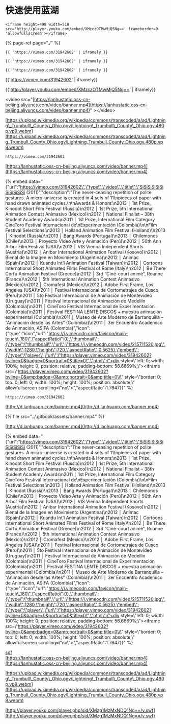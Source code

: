 # 快速使用蓝湖

```text
<iframe height=498 width=510 src='http://player.youku.com/embed/XMzczOTMwMjQ5Ng==' frameborder=0 'allowfullscreen'></iframe>
```

{% page-ref page="./" %}

```text
{{ 'https://vimeo.com/31942602' | iframely }}
```

```text
{{ 'https://vimeo.com/31942602' | iframely }}
```

```text
{{ 'https://vimeo.com/31942602' | iframely }}
```

{{'https://vimeo.com/31942602' \| iframely}}

{{'http://player.youku.com/embed/XMzczOTMwMjQ5Ng==' \| iframely}}

&lt;video src="[https://lanhustatic.oss-cn-beijing.aliyuncs.com/video/banner.mp4](https://lanhustatic.oss-cn-beijing.aliyuncs.com/video/banner.mp4)" &gt;&lt;/video&gt;

[https://upload.wikimedia.org/wikipedia/commons/transcoded/a/ad/Lightning\_Trumbull\_County\_Ohio.ogv/Lightning\_Trumbull\_County\_Ohio.ogv.480p.vp9.webm](https://upload.wikimedia.org/wikipedia/commons/transcoded/a/ad/Lightning_Trumbull_County_Ohio.ogv/Lightning_Trumbull_County_Ohio.ogv.480p.vp9.webm)

```text
https://vimeo.com/31942602
```

[https://lanhustatic.oss-cn-beijing.aliyuncs.com/video/banner.mp4](https://lanhustatic.oss-cn-beijing.aliyuncs.com/video/banner.mp4)

{% embed data="{\"url\":\"https://vimeo.com/31942602\",\"type\":\"video\",\"title\":\"SiSiSiSiSiSiSiSiSiSiSi \(2011\)\",\"description\":\"The never-ceasing repetition of polite gestures. A micro-universe is created in 4 sets of 11\\npieces of paper with hand drawn animated cycles.\\n\\nAwards & Honors:\\n2013 │ 1st Prize, Kinodot Short Film Festival \(Russia\)\\n2012 │ 1st Prize, 5th International Animation Contest Animasivo \(Mexico\)\\n2012 │ National Finalist – 38th Student Academy Awards\\n2011 │ 1st Prize, International Film Category CineToro Festival Internacional de\\nExperimentación \(Colombia\)\\n\\nFilm Festival Selections:\\n2013 │ Holland Animation Film Festival \(Holland\)\\n2013 │ Kinodot \(Russia\)\\n2013 │ Bang Awards \(Portugal\)\\n2013 │ Chilemonos \(Chile\)\\n2013 │ Proyecto Video Arte y Animación \(Perú\)\\n2012 │ 50th Ann Arbor Film Festival \(USA\)\\n2012 │ VIS Vienna Independent Shorts \(Austria\)\\n2012 │ Anibar International Animation Festival \(Kosovo\)\\n2012 │ Bienal de la Imagen en Movimiento \(Argentina\)\\n2012 │ Animac \(Spain\)\\n2012 │ Kuandu Int’l Animation Festival \(Taiwan\)\\n2012 │ Cortoons International Short Animated Films Festival of Rome \(Italy\)\\n2012 │ Be There Corfu Animation Festival \(Greece\)\\n2012 │ 3rd “Ciné-court animé”, Roanne \(France\)\\n2012 │ 5th International Animation Contest Animasivo \(Mexico\)\\n2012 │ Cromafest \(Mexico\)\\n2012 │ Adobe First Frame, Los Angeles \(USA\)\\n2011 │ Festival Internacional de Cortometrajes de Cusco \(Peru\)\\n2011 │ 5to Festival Internacional de Animación de Montevideo \(Uruguay\)\\n2011 │ Festival Internacional de Animación de Medellín \(Colombia\)\\n2011 │ CineToro Festival Internacional de Experimentación \(Colombia\)\\n2011 │ Festival FESTINA LENTE DISCOS + muestra animación experimental \(Colombia\)\\n2011 │ Museo de Arte Moderno de Barranquilla – “Animación desde las Artes” \(Colombia\)\\n2011 │ 3er Encuentro Academico de Animación, ASIFA \(Colombia\)\",\"icon\":{\"type\":\"icon\",\"url\":\"https://i.vimeocdn.com/favicon/main-touch\_180\",\"aspectRatio\":0},\"thumbnail\":{\"type\":\"thumbnail\",\"url\":\"https://i.vimeocdn.com/video/215711520.jpg\",\"width\":1280,\"height\":720,\"aspectRatio\":0.5625},\"embed\":{\"type\":\"player\",\"url\":\"https://player.vimeo.com/video/31942602?byline=0&badge=0&portrait=0&title=0\",\"html\":\"<div style=\\\"left: 0; width: 100%; height: 0; position: relative; padding-bottom: 56.6669%;\\\"><iframe src=\\\"https://player.vimeo.com/video/31942602?byline=0&amp;badge=0&amp;portrait=0&amp;title=0\\\" style=\\\"border: 0; top: 0; left: 0; width: 100%; height: 100%; position: absolute;\\\" allowfullscreen scrolling=\\\"no\\\"></iframe></div>\",\"aspectRatio\":1.7647}}" %}

```text
https://vimeo.com/31942602

```

[http://d.lanhuapp.com/banner.mp4](http://d.lanhuapp.com/banner.mp4)

{% file src="../.gitbook/assets/banner.mp4" %}

[http://d.lanhuapp.com/banner.mp4](http://d.lanhuapp.com/banner.mp4)



{% embed data="{\"url\":\"https://vimeo.com/31942602\",\"type\":\"video\",\"title\":\"SiSiSiSiSiSiSiSiSiSiSi \(2011\)\",\"description\":\"The never-ceasing repetition of polite gestures. A micro-universe is created in 4 sets of 11\\npieces of paper with hand drawn animated cycles.\\n\\nAwards & Honors:\\n2013 │ 1st Prize, Kinodot Short Film Festival \(Russia\)\\n2012 │ 1st Prize, 5th International Animation Contest Animasivo \(Mexico\)\\n2012 │ National Finalist – 38th Student Academy Awards\\n2011 │ 1st Prize, International Film Category CineToro Festival Internacional de\\nExperimentación \(Colombia\)\\n\\nFilm Festival Selections:\\n2013 │ Holland Animation Film Festival \(Holland\)\\n2013 │ Kinodot \(Russia\)\\n2013 │ Bang Awards \(Portugal\)\\n2013 │ Chilemonos \(Chile\)\\n2013 │ Proyecto Video Arte y Animación \(Perú\)\\n2012 │ 50th Ann Arbor Film Festival \(USA\)\\n2012 │ VIS Vienna Independent Shorts \(Austria\)\\n2012 │ Anibar International Animation Festival \(Kosovo\)\\n2012 │ Bienal de la Imagen en Movimiento \(Argentina\)\\n2012 │ Animac \(Spain\)\\n2012 │ Kuandu Int’l Animation Festival \(Taiwan\)\\n2012 │ Cortoons International Short Animated Films Festival of Rome \(Italy\)\\n2012 │ Be There Corfu Animation Festival \(Greece\)\\n2012 │ 3rd “Ciné-court animé”, Roanne \(France\)\\n2012 │ 5th International Animation Contest Animasivo \(Mexico\)\\n2012 │ Cromafest \(Mexico\)\\n2012 │ Adobe First Frame, Los Angeles \(USA\)\\n2011 │ Festival Internacional de Cortometrajes de Cusco \(Peru\)\\n2011 │ 5to Festival Internacional de Animación de Montevideo \(Uruguay\)\\n2011 │ Festival Internacional de Animación de Medellín \(Colombia\)\\n2011 │ CineToro Festival Internacional de Experimentación \(Colombia\)\\n2011 │ Festival FESTINA LENTE DISCOS + muestra animación experimental \(Colombia\)\\n2011 │ Museo de Arte Moderno de Barranquilla – “Animación desde las Artes” \(Colombia\)\\n2011 │ 3er Encuentro Academico de Animación, ASIFA \(Colombia\)\",\"icon\":{\"type\":\"icon\",\"url\":\"https://i.vimeocdn.com/favicon/main-touch\_180\",\"aspectRatio\":0},\"thumbnail\":{\"type\":\"thumbnail\",\"url\":\"https://i.vimeocdn.com/video/215711520.jpg\",\"width\":1280,\"height\":720,\"aspectRatio\":0.5625},\"embed\":{\"type\":\"player\",\"url\":\"https://player.vimeo.com/video/31942602?byline=0&badge=0&portrait=0&title=0\",\"html\":\"<div style=\\\"left: 0; width: 100%; height: 0; position: relative; padding-bottom: 56.6669%;\\\"><iframe src=\\\"https://player.vimeo.com/video/31942602?byline=0&amp;badge=0&amp;portrait=0&amp;title=0\\\" style=\\\"border: 0; top: 0; left: 0; width: 100%; height: 100%; position: absolute;\\\" allowfullscreen scrolling=\\\"no\\\"></iframe></div>\",\"aspectRatio\":1.7647}}" %}

  
[sdf](http://player.youku.com/player.php/sid/XMzg1MzMxNDQ1Ng==/v.swf)  
[https://lanhustatic.oss-cn-beijing.aliyuncs.com/video/banner.mp4](https://lanhustatic.oss-cn-beijing.aliyuncs.com/video/banner.mp4)

[https://upload.wikimedia.org/wikipedia/commons/transcoded/a/ad/Lightning\_Trumbull\_County\_Ohio.ogv/Lightning\_Trumbull\_County\_Ohio.ogv.480p.vp9.webm](https://upload.wikimedia.org/wikipedia/commons/transcoded/a/ad/Lightning_Trumbull_County_Ohio.ogv/Lightning_Trumbull_County_Ohio.ogv.480p.vp9.webm)

  
[http://player.youku.com/player.php/sid/XMzg1MzMxNDQ1Ng==/v.swf](http://player.youku.com/player.php/sid/XMzg1MzMxNDQ1Ng==/v.swf)

